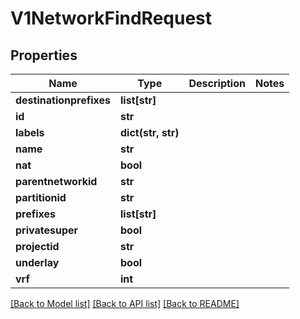 # V1NetworkFindRequest

## Properties
Name | Type | Description | Notes
------------ | ------------- | ------------- | -------------
**destinationprefixes** | **list[str]** |  | 
**id** | **str** |  | 
**labels** | **dict(str, str)** |  | 
**name** | **str** |  | 
**nat** | **bool** |  | 
**parentnetworkid** | **str** |  | 
**partitionid** | **str** |  | 
**prefixes** | **list[str]** |  | 
**privatesuper** | **bool** |  | 
**projectid** | **str** |  | 
**underlay** | **bool** |  | 
**vrf** | **int** |  | 

[[Back to Model list]](../README.md#documentation-for-models) [[Back to API list]](../README.md#documentation-for-api-endpoints) [[Back to README]](../README.md)



